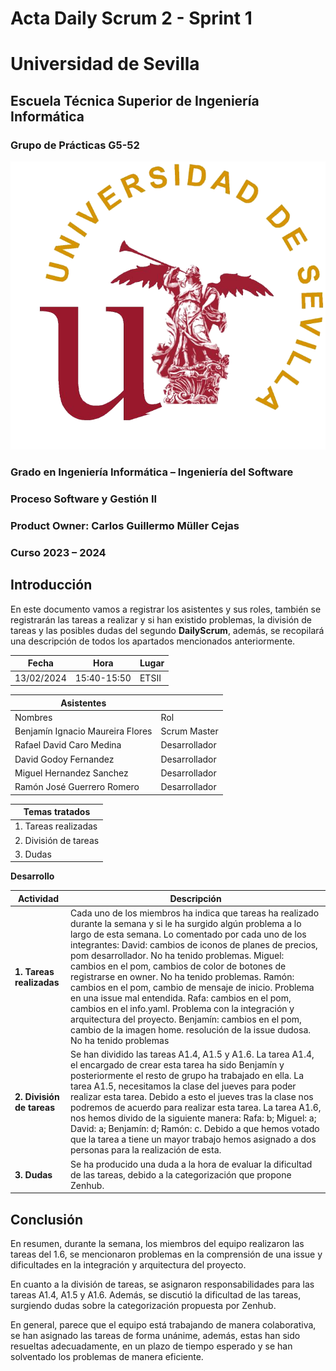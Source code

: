 # Acta Daily Scrum 2 - Sprint 1

# Universidad de Sevilla   

## Escuela Técnica Superior de Ingeniería Informática

### **Grupo de Prácticas G5-52**
  
  ![Logo US](/docs/static/Logo_US.png)

### Grado en Ingeniería Informática – Ingeniería del Software 

### Proceso Software y Gestión II
### Product Owner: Carlos Guillermo Müller Cejas
### Curso 2023 – 2024

## Introducción

En este documento vamos a registrar los asistentes y sus roles, también se registrarán las tareas a realizar y si han existido problemas, la división de tareas y las posibles dudas del segundo **DailyScrum**, además, se recopilará una descripción de todos los apartados mencionados anteriormente.

| Fecha        | Hora         | Lugar        |
|--------------|--------------|--------------|
| 13/02/2024   | 15:40-15:50  | ETSII        |

| Asistentes    |           |
|-----------|-----------|
| Nombres | Rol |
| Benjamín Ignacio Maureira Flores | Scrum Master |
| Rafael David Caro Medina | Desarrollador |
| David Godoy Fernandez  | Desarrollador |
| Miguel Hernandez Sanchez | Desarrollador |
| Ramón José Guerrero Romero | Desarrollador |

| Temas tratados               |
|----------------------|
| 1. Tareas realizadas |
| 2. División de tareas |
| 3. Dudas |

**Desarrollo**

| Actividad                       | Descripción                                                                                                                                                                         |
|--------------------------------|-------------------------------------------------------------------------------------------------------------------------------------------------------------------------------------|
| **1. Tareas realizadas**         | Cada uno de los miembros ha indica que tareas ha realizado durante la semana y si le ha surgido algún problema a lo largo de esta semana. Lo comentado por cada uno de los integrantes: David: cambios de iconos de planes de precios, pom desarrollador. No ha tenido problemas. Miguel: cambios en el pom, cambios de color de botones de registrarse en owner. No ha tenido problemas. Ramón: cambios en el pom, cambio de mensaje de inicio. Problema en una issue mal entendida. Rafa: cambios en el pom, cambios en el info.yaml. Problema con la integración y arquitectura del proyecto. Benjamín: cambios en el pom, cambio de la imagen home. resolución de la issue dudosa. No ha tenido problemas |
| **2. División de tareas**          | Se han dividido las tareas A1.4, A1.5 y A1.6. La tarea A1.4, el encargado de crear esta tarea ha sido Benjamín y posteriormente el resto de grupo ha trabajado en ella. La tarea A1.5, necesitamos la clase del jueves para poder realizar esta tarea. Debido a esto el jueves tras la clase nos podremos de acuerdo para realizar esta tarea. La tarea A1.6, nos hemos divido de la siguiente manera: Rafa: b; Miguel: a; David: a; Benjamín: d; Ramón: c. Debido a que hemos votado que la tarea a tiene un mayor trabajo hemos asignado a dos personas para la realización de esta. |
| **3. Dudas** |Se ha producido una duda a la hora de evaluar la dificultad de las tareas, debido a la categorización que propone Zenhub.|

## Conclusión
En resumen, durante la semana, los miembros del equipo realizaron las tareas del 1.6, se mencionaron problemas en la comprensión de una issue y dificultades en la integración y arquitectura del proyecto.

En cuanto a la división de tareas, se asignaron responsabilidades para las tareas A1.4, A1.5 y A1.6. Además, se discutió la dificultad de las tareas, surgiendo dudas sobre la categorización propuesta por Zenhub.

En general, parece que el equipo está trabajando de manera colaborativa, se han asignado las tareas de forma unánime, además, estas han sido resueltas adecuadamente, en un plazo de tiempo esperado y se han solventado los problemas de manera eficiente.


